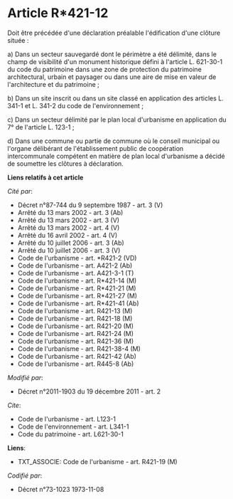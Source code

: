 # Article R*421-12

Doit être précédée d'une déclaration préalable l'édification d'une clôture située : 

a) Dans un secteur sauvegardé dont le périmètre a été délimité, dans le champ de visibilité d'un monument historique défini à
l'article L. 621-30-1 du code du patrimoine dans une zone de protection du patrimoine architectural, urbain et paysager ou
dans une aire de mise en valeur de l'architecture et du patrimoine ; 

b) Dans un site inscrit ou dans un site classé en application des articles L. 341-1 et L. 341-2 du code de l'environnement ; 

c) Dans un secteur délimité par le plan local d'urbanisme en application du 7° de l'article L. 123-1 ; 

d) Dans une commune ou partie de commune où le conseil municipal ou l'organe délibérant de l'établissement public de
coopération intercommunale compétent en matière de plan local d'urbanisme a décidé de soumettre les clôtures à déclaration.

**Liens relatifs à cet article**

_Cité par_:

  - Décret n°87-744 du 9 septembre 1987 - art. 3 (V)
  - Arrêté du 13 mars 2002 - art. 3 (Ab)
  - Arrêté du 13 mars 2002 - art. 3 (V)
  - Arrêté du 13 mars 2002 - art. 4 (V)
  - Arrêté du 16 avril 2002 - art. 4 (V)
  - Arrêté du 10 juillet 2006 - art. 3 (Ab)
  - Arrêté du 10 juillet 2006 - art. 3 (V)
  - Code de l'urbanisme - art. *R421-2 (VD)
  - Code de l'urbanisme - art. A421-2 (Ab)
  - Code de l'urbanisme - art. A421-3-1 (T)
  - Code de l'urbanisme - art. R*421-14 (M)
  - Code de l'urbanisme - art. R*421-21 (M)
  - Code de l'urbanisme - art. R*421-27 (M)
  - Code de l'urbanisme - art. R*421-41 (Ab)
  - Code de l'urbanisme - art. R421-13 (M)
  - Code de l'urbanisme - art. R421-18 (M)
  - Code de l'urbanisme - art. R421-20 (M)
  - Code de l'urbanisme - art. R421-24 (M)
  - Code de l'urbanisme - art. R421-36 (M)
  - Code de l'urbanisme - art. R421-38-4 (M)
  - Code de l'urbanisme - art. R421-42 (Ab)
  - Code de l'urbanisme - art. R445-8 (Ab)

_Modifié par_:

  - Décret n°2011-1903 du 19 décembre 2011 - art. 2

_Cite_:

  - Code de l'urbanisme - art. L123-1
  - Code de l'environnement - art. L341-1
  - Code du patrimoine - art. L621-30-1

**Liens**:

  - TXT_ASSOCIE: Code de l'urbanisme - art. R421-19 (M)

_Codifié par_:

  - Décret n°73-1023 1973-11-08
